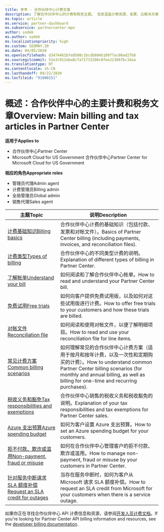 ```yaml
---
title: 参考 - 合作伙伴中心计费文章
description: 了解合作伙伴中心的计费和税务主题。 信息涵盖计费资源、发票、云解决方案提供商计费和税款。
ms.topic: article
ms.service: partner-dashboard
ms.subservice: partnercenter-mpn
author: sodeb
ms.author: sodeb
ms.localizationpriority: high
ms.custom: SEOMAY.20
ms.date: 04/05/2020
ms.openlocfilehash: d34744b1bfe8508c1bcdb804b109f7ac00ad27b8
ms.sourcegitcommit: 51e3c912eba8cfa72733206c0fee22386fbc34aa
ms.translationtype: HT
ms.contentlocale: zh-CN
ms.lasthandoff: 09/22/2020
ms.locfileid: "91000151"
---
```

# <a name="overview-main-billing-and-tax-articles-in-partner-center"></a><span data-ttu-id="283c7-104">概述：合作伙伴中心的主要计费和税务文章</span><span class="sxs-lookup"><span data-stu-id="283c7-104">Overview: Main billing and tax articles in Partner Center</span></span>

<span data-ttu-id="283c7-105">**适用于**</span><span class="sxs-lookup"><span data-stu-id="283c7-105">**Applies to**</span></span>

- <span data-ttu-id="283c7-106">合作伙伴中心</span><span class="sxs-lookup"><span data-stu-id="283c7-106">Partner Center</span></span>
- <span data-ttu-id="283c7-107">Microsoft Cloud for US Government 合作伙伴中心</span><span class="sxs-lookup"><span data-stu-id="283c7-107">Partner Center for Microsoft Cloud for US Government</span></span>

<span data-ttu-id="283c7-108">**相应的角色**</span><span class="sxs-lookup"><span data-stu-id="283c7-108">**Appropriate roles**</span></span>

- <span data-ttu-id="283c7-109">管理员代理</span><span class="sxs-lookup"><span data-stu-id="283c7-109">Admin agent</span></span>
- <span data-ttu-id="283c7-110">计费管理员</span><span class="sxs-lookup"><span data-stu-id="283c7-110">Billing admin</span></span>
- <span data-ttu-id="283c7-111">全局管理员</span><span class="sxs-lookup"><span data-stu-id="283c7-111">Global admin</span></span>
- <span data-ttu-id="283c7-112">销售代理</span><span class="sxs-lookup"><span data-stu-id="283c7-112">Sales agent</span></span>

| <span data-ttu-id="283c7-113">主题</span><span class="sxs-lookup"><span data-stu-id="283c7-113">Topic</span></span> | <span data-ttu-id="283c7-114">说明</span><span class="sxs-lookup"><span data-stu-id="283c7-114">Description</span></span> |
| ----- | ----------- |
| [<span data-ttu-id="283c7-115">计费基础知识</span><span class="sxs-lookup"><span data-stu-id="283c7-115">Billing basics</span></span>](billing-basics.md) | <span data-ttu-id="283c7-116">合作伙伴中心计费的基础知识（包括付款、发票和对帐文件）。</span><span class="sxs-lookup"><span data-stu-id="283c7-116">Basics of Partner Center billing (including payments, invoices, and reconciliation files).</span></span> |
| [<span data-ttu-id="283c7-117">计费类型</span><span class="sxs-lookup"><span data-stu-id="283c7-117">Types of billing</span></span>](billing-different-types.md) | <span data-ttu-id="283c7-118">合作伙伴中心的不同类型计费的说明。</span><span class="sxs-lookup"><span data-stu-id="283c7-118">Explanation of different types of billing in Partner Center.</span></span> |
| [<span data-ttu-id="283c7-119">了解帐单</span><span class="sxs-lookup"><span data-stu-id="283c7-119">Understand your bill</span></span>](read-your-bill.md) | <span data-ttu-id="283c7-120">如何阅读和了解合作伙伴中心帐单。</span><span class="sxs-lookup"><span data-stu-id="283c7-120">How to read and understand your Partner Center bill.</span></span> |
| [<span data-ttu-id="283c7-121">免费试用</span><span class="sxs-lookup"><span data-stu-id="283c7-121">Free trials</span></span>](offer-your-customers-trials-of-microsoft-products.md) | <span data-ttu-id="283c7-122">如何向客户提供免费试用版，以及如何对这些试用版进行计费。</span><span class="sxs-lookup"><span data-stu-id="283c7-122">How to offer free trials to your customers and how these trials are billed.</span></span> |
| [<span data-ttu-id="283c7-123">对帐文件</span><span class="sxs-lookup"><span data-stu-id="283c7-123">Reconciliation file</span></span>](use-the-reconciliation-files.md) | <span data-ttu-id="283c7-124">如何阅读和使用对帐文件，以便了解明细项目。</span><span class="sxs-lookup"><span data-stu-id="283c7-124">How to read and use your reconciliation file for line items.</span></span> |
| [<span data-ttu-id="283c7-125">常见计费方案</span><span class="sxs-lookup"><span data-stu-id="283c7-125">Common billing scenarios</span></span>](common-billing-scenarios.md) | <span data-ttu-id="283c7-126">如何理解常见的合作伙伴中心计费方案（适用于按月和按年计费，以及一次性和定期购买的计费）。</span><span class="sxs-lookup"><span data-stu-id="283c7-126">How to understand common Partner Center billing scenarios (for monthly and annual billing, as well as billing for one-time and recurring purchases).</span></span> |
| [<span data-ttu-id="283c7-127">税收义务和豁免</span><span class="sxs-lookup"><span data-stu-id="283c7-127">Tax responsibilities and exemptions</span></span>](tax-and-tax-exemptions.md) | <span data-ttu-id="283c7-128">合作伙伴中心销售的税收义务和税收豁免的说明。</span><span class="sxs-lookup"><span data-stu-id="283c7-128">Explanation of your tax responsibilities and tax exemptions for Partner Center sales.</span></span> |
| [<span data-ttu-id="283c7-129">Azure 支出预算</span><span class="sxs-lookup"><span data-stu-id="283c7-129">Azure spending budget</span></span>](set-an-azure-spending-budget-for-your-customers.md) | <span data-ttu-id="283c7-130">如何为客户设置 Azure 支出预算。</span><span class="sxs-lookup"><span data-stu-id="283c7-130">How to set an Azure spending budget for your customers.</span></span> |
| [<span data-ttu-id="283c7-131">拒不付款、欺诈或滥用</span><span class="sxs-lookup"><span data-stu-id="283c7-131">Non-payment, fraud or misuse</span></span>](non-payment-fraud-misuse.md) | <span data-ttu-id="283c7-132">如何在合作伙伴中心管理客户的拒不付款、欺诈或滥用。</span><span class="sxs-lookup"><span data-stu-id="283c7-132">How to manage non-payment, fraud or misuse by your customers in Partner Center.</span></span> |
| [<span data-ttu-id="283c7-133">针对服务中断请求 SLA 额度补偿</span><span class="sxs-lookup"><span data-stu-id="283c7-133">Request an SLA credit for outages</span></span>](request-credit.md) | <span data-ttu-id="283c7-134">当存在服务中断时，如何为客户从 Microsoft 请求 SLA 额度补偿。</span><span class="sxs-lookup"><span data-stu-id="283c7-134">How to request an SLA credit from Microsoft for your customers when there is a service outage.</span></span> |

<span data-ttu-id="283c7-135">如果你正在寻找合作伙伴中心 API 计费信息和资源，请参阅[开发人员计费文档](/partner-center/develop/manage-billing)。</span><span class="sxs-lookup"><span data-stu-id="283c7-135">If you're looking for Partner Center API billing information and resources, see the [developer billing documentation](/partner-center/develop/manage-billing).</span></span>